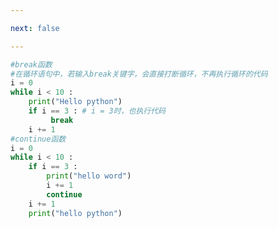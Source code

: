 ```yaml
---

next: false

---
```




<BlogInfo id="454" title="11.break函数和continue函数" author="白日梦想猿" pv=0 read_times=0 pre_cost_time="0分14秒" category="python基础" tag_list="['python基础']" create_time="2019.09.16 22:03:35" update_time="2019.09.26 23:06:06" />

```python
#break函数
#在循环语句中，若输入break关键字，会直接打断循环，不再执行循环的代码
i = 0
while i < 10 :
    print("Hello python")
    if i == 3 : # i = 3时，也执行代码
         break
    i += 1
#continue函数
i = 0
while i < 10 :
    if i == 3 :
        print("hello word")
        i += 1
        continue
    i += 1
    print("hello python")
```



<ActionBox />
